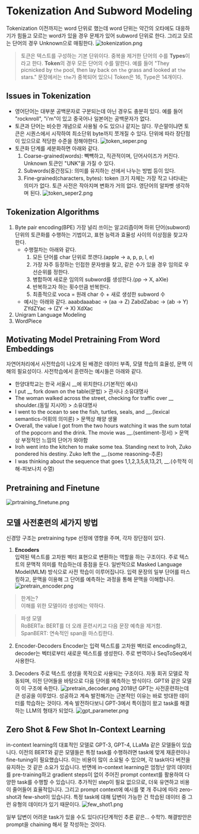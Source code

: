 # Tokenization And Subword Modeling
Tokenization 이전까지는 word 단위로 했는데 word 단위는 약간의 오타에도 대응하기가 힘들고 모르는 word가 있을 경우 문제가 있어 subword 단위로 한다.
그리고 모르는 단어의 경우 Unknown으로 매핑한다.
![tokenization.png](./images/token/tokenization.jpg)

> 토큰은 텍스트를 구성하는 기본 단위이다.
> 중복을 제거한 단어의 수를 **Types**이라고 한다. **Token**의 경우 모든 단어의 수를 말한다.
> 예를 들어 "They picnicked by `the` pool, then lay back on `the` grass and looked at `the` stars." 문장에서는 `the`가 중복되어 있으니 Token은 16, Type은 14개이다.

## Issues in Tokenization
* 영어단어는 대부분 공백문자로 구분되는데 아닌 경우도 충분히 있다.
예를 들어 "rocknroll", "i'm"이 있고 중국어나 일본어는 공백문자가 없다.
* 토큰과 단어는 비슷한 개념으로 사용될 수도 있으나 같지는 않다. 무슨말이냐면 토큰은 시퀀스에서 시작하여 최소단위 byte까지 쪼개질 수 있다.
단위에 따라 장단점이 있으므로 적당한 수준을 정해야한다.
  ![token_seper.png](./images/token/token_seper.jpg)
* 토큰화 단계를 세분화하면 아래와 같다.
  1. Coarse-grained(words): 빽뺵하고, 직관적이며, 단어사이즈가 커진다. Unknown 토큰인 "UNK"을 가질 수 있다.
  2. Subwords(중간정도): 의미를 유지하는 선에서 나누는 방법 등이 있다.
  3. Fine-grained(characters, bytes): token 크기 자체는 가장 작고 나타내는 의미가 없다. 토큰 사전은 작아지며 변화가 거의 없다. 영단어의 알파벳 생각하며 된다.
     ![token_seper2.png](./images/token/token_seper2.jpg)

## Tokenization Algorithms
1. Byte pair encoding(BPE)
가장 널리 쓰이는 알고리즘이며 하위 단어(subword) 단위의 토큰화를 수행하는 기법이고, 표현 능력과 효율성 사이의 이상점을 찾고자 한다.
   * 수행절차는 아래와 같다.
     1) 모든 단어를 char 단위로 쪼갠다.(apple -> a, p, p, l, e)
     2) 가장 자주 등장하는 인접한 문자쌍을 찾고, 같은 수가 있을 경우 임의로 우선순위를 정한다.
     3) 병합하여 새로운 임의의 subword를 생성한다.(pp -> X, aXle)
     4) 반복하고자 하는 횟수만큼 반복한다.
     5) 최종적으로 voca = 원래 char 수 + 새로 생성한 subword 수
   * 예시는 아래와 같다.
     aaabdaaabac -> (aa -> Z) ZabdZabac -> (ab -> Y) ZYdZYac -> (ZY -> X) XdXac
2. Unigram Language Modeling
3. WordPiece

## Motivating Model Pretraining From Word Embeddings
자연어처리에서 사전학습이 나오게 된 배경은 데이터 부족, 모델 학습의 효율성, 문맥 이해의 필요성이다.
사전학습에서 훈련하는 예시들은 아래와 같다.
* 한양대학교는 한국 서울시 __에 위치한다.(기본적인 예시)
* I put __ fork down on the table(문법) > 관사나 소유대명사
* The woman walked across the street, checking for traffic over __ shoulder.(동일 지시어) > 소유대명사
* I went to the ocean to see the fish, turtles, seals, and __.(lexical semantics-어휘의 의미론) > 문맥상 해양 생물
* Overall, the value I got from the two hours watching it was the sum total of the popcorn and the drink. The movie was __.(sentiment-정서) > 문맥상 부정적인 느낌의 단어가 와야함
* Iroh went into the kitchen to make some tea. Standing next to Iroh, Zuko pondered his destiny. Zuko left the __.(some reasoning-추론)
* I was thinking about the sequence that goes 1,1,2,3,5,8,13,21, __.(수학적 이해-피보나치 수열)

## Pretraining and Finetune
![prtraining_finetune.png](./images/token/prtraining_finetune.jpg)

## 모델 사전훈련의 세가지 방법
신경망 구조는 pretraining type 선정에 영향을 주며, 각자 장단점이 있다.
1. **Encoders**<br>
입력된 텍스트를 고차원 벡터 표현으로 변환하는 역할을 하는 구조이다. 주로 텍스트의 문맥적 의미를 학습하는데 중점을 둔다.
일반적으로 Masked Language Model(MLM) 방식으로 사전 학습이 이루어집니다. 
입력 문장의 일부 단어를 마스킹하고, 문맥을 이용해 그 단어를 예측하는 과정을 통해 문맥을 이해합니다.
   ![pretrain_encoder.png](./images/token/pretrain_encoder.jpg)

> 한계는?<br>
> 이해를 위한 모델이라 생성에는 약하다.
 
> 파생 모델<br>
> RoBERTa: BERT를 더 오래 훈련시키고 다음 문장 예측을 제거함.<br>
> SpanBERT: 연속적인 span을 마스킹한다.

2. Encoder-Decoders
Encoder는 입력 텍스트를 고차원 벡터로 encoding하고, decoder는 벡터로부터 새로운 텍스트를 생성한다. 주로 번역이나 SeqToSeq에서 사용한다.

3. Decoders
주로 텍스트 생성을 목적으로 사용되는 구조이다. 자동 회귀 모델로 작동되며, 이전 단어들을 바탕으로 다음 단어를 예측하는 방식이다. GPT와 같은 모델이 이 구조에 속한다.
   ![pretrain_decoder.png](./images/token/pretrain_decoder.jpg)
2018년 GPT는 사전훈련하는데 큰 성공을 이루었다. 성공하고 계속 발전해가는 근본적인 이유는 바로 방대한 데이터를 학습하는 것이다.
계속 발전하다보니 GPT-3에서 특이점이 왔고 task를 해결하는 LLM의 형태가 되었다.
![gpt_parameter.png](./images/token/gpt_parameter.png)

## Zero Shot & Few Shot In-Context Learning
in-context learning의 대표적인 모델로 GPT-3, GPT-4, LLaMa 같은 모델들이 있습니다. 이전의 BERT와 같은 모델들은 특정 task를 수행하려면 task에 맞게 재훈련이나 fine-tuning이 필요했습니다.
이는 비용이 많이 소요될 수 있으며, 각 task마다 버전을 유지하는 것 같은 소요가 있습니다.
반면에 in-context learning은 엄청난 양의 데이터를 pre-training하고 gradient steps이 없이 주어진 prompt context를 활용하여 다양한 task를 수행할 수 있습니다.
추가적인 step이 필요 없으므로, 더욱 유연하고 비용이 줄어들어 효율적입니다. 그리고 prompt context에 예시를 몇 개 주냐에 따라 zero-shot과 few-shot이 있습니다.
특정 task에 대해 답변이 가능한 건 학습된 데이터 중 그런 유형의 데이터가 있기 때문이다.
![few_shot1.png](./images/token/few_shot1.jpg)

일부 답변이 어려운 task가 있을 수도 있다(다단계적인 추론 같은... 수학?). 해결방안은 prompt을 chaining 해서 잘 작성하는 것이다. 


